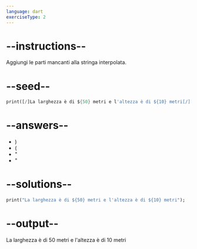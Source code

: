 ```yaml
---
language: dart
exerciseType: 2
---
```


# --instructions--

Aggiungi le parti mancanti alla stringa interpolata.

# --seed--

```dart
print([/]La larghezza è di ${50} metri e l'altezza è di ${10} metri[/][/];
```

# --answers--

- )
- (
- "
- "

# --solutions--

```dart
print("La larghezza è di ${50} metri e l'altezza è di ${10} metri");
```

# --output--

La larghezza è di 50 metri e l'altezza è di 10 metri
